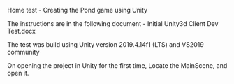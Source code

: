 Home test - Creating the Pond game using Unity

The instructions are in the following document - Initial Unity3d Client Dev Test.docx

The test was build using Unity version 2019.4.14f1 (LTS) and VS2019 community

On opening the project in Unity for the first time, Locate the MainScene, and open it.

